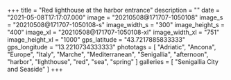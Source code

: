 +++
title = "Red lighthouse at the harbor entrance"
description = ""
date = "2021-05-08T17:17:07.000"
image = "20210508@171707-1050108"
image_s = "20210508@171707-1050108-s"
image_width_s = "300"
image_height_s = "400"
image_xl = "20210508@171707-1050108-xl"
image_width_xl = "751"
image_height_xl = "1000"
gps_latitude = "43.7217885833333"
gps_longitude = "13.2210734333333"
phototags = [ "Adriatic", "Ancona", "Europe", "Italy", "Marche", "Mediterranean", "Senigallia", "afternoon", "harbor", "lighthouse", "red", "sea", "spring" ]
galleries = [ "Senigallia City and Seaside" ]
+++

